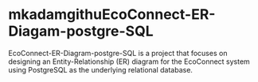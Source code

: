 # mkadamgithuEcoConnect-ER-Diagam-postgre-SQL
EcoConnect-ER-Diagram-postgre-SQL is a project that focuses on designing an Entity-Relationship (ER) diagram for the EcoConnect system using PostgreSQL as the underlying relational database.
